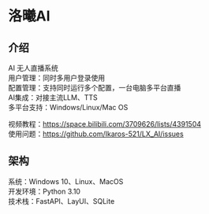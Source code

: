 # 洛曦AI

## 介绍

AI 无人直播系统  
用户管理：同时多用户登录使用  
配置管理：支持同时运行多个配置，一台电脑多平台直播  
AI集成：对接主流LLM、TTS  
多平台支持：Windows/Linux/Mac OS  

视频教程：https://space.bilibili.com/3709626/lists/4391504  
使用问题：https://github.com/Ikaros-521/LX_AI/issues  

## 架构

系统：Windows 10、Linux、MacOS  
开发环境：Python 3.10  
技术栈：FastAPI、LayUI、SQLite  
